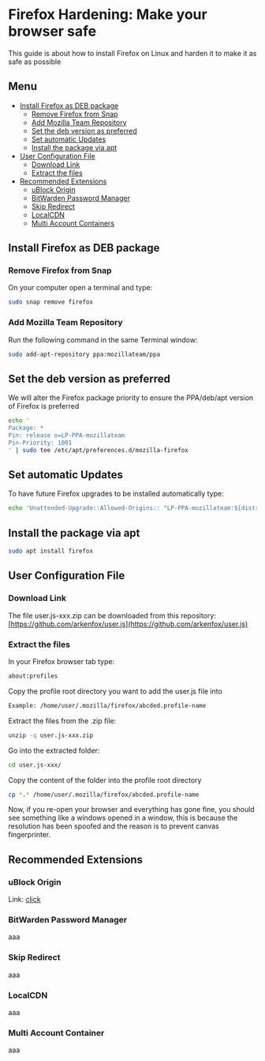 # Firefox Hardening: Make your browser safe

This guide is about how to install Firefox on Linux and harden it to make it as safe as possible

## Menu

* [Install Firefox as DEB package](#install-firefox-as-deb-package)
    - [Remove Firefox from Snap](#remove-firefox-from-snap)
    - [Add Mozilla Team Repository](#add-mozilla-team-repository)
    - [Set the deb version as preferred](#set-the-deb-version-as-preferred)
    - [Set automatic Updates](#set-automatic-updates)
    - [Install the package via apt](#install-the-package-via-apt)
* [User Configuration File](#user-configuration-file)
    - [Download Link](#download-link)
    - [Extract the files](#extract-the-files)
* [Recommended Extensions](#recommended-extensions)
    - [uBlock Origin](#ublock-origin)
    - [BitWarden Password Manager](#bitwarden-password-manager)
    - [Skip Redirect](#skip-redirect)
    - [LocalCDN](#localcdn)
    - [Multi Account Containers](#multi-account-containers)

## Install Firefox as DEB package

### Remove Firefox from Snap

On your computer open a terminal and type:
```bash
sudo snap remove firefox
```

### Add Mozilla Team Repository

Run the following command in the same Terminal window:
```bash
sudo add-apt-repository ppa:mozillateam/ppa
```

## Set the deb version as preferred

We will alter the Firefox package priority to ensure the PPA/deb/apt version of Firefox is preferred
```bash
echo '
Package: *
Pin: release o=LP-PPA-mozillateam
Pin-Priority: 1001
' | sudo tee /etc/apt/preferences.d/mozilla-firefox
```

## Set automatic Updates

To have future Firefox upgrades to be installed automatically type:
```bash
echo 'Unattended-Upgrade::Allowed-Origins:: "LP-PPA-mozillateam:${distro_codename}";' | sudo tee /etc/apt/apt.conf.d/51unattended-upgrades-firefox
```

## Install the package via apt
```bash
sudo apt install firefox
```

## User Configuration File

### Download Link

The file user.js-xxx.zip can be downloaded from this repository: [https://github.com/arkenfox/user.js](https://github.com/arkenfox/user.js)

### Extract the files

In your Firefox browser tab type:
```bash
about:profiles
```

Copy the profile root directory you want to add the user.js file into
```bash
Example: /home/user/.mozilla/firefox/abcded.profile-name
```

Extract the files from the .zip file:
```bash
unzip -q user.js-xxx.zip
```

Go into the extracted folder:
```bash
cd user.js-xxx/
```
Copy the content of the folder into the profile root directory
```bash
cp *.* /home/user/.mozilla/firefox/abcded.profile-name
```
Now, if you re-open your browser and everything has gone fine, you should see something like a windows opened in a window, this is because the resolution has been spoofed and the reason is to prevent canvas fingerprinter.


## Recommended Extensions

### uBlock Origin

Link: [click](https://addons.mozilla.org/en-US/firefox/addon/ublock-origin/?utm_source=addons.mozilla.org&utm_medium=referral&utm_content=search)

### BitWarden Password Manager

aaa

### Skip Redirect

aaa

### LocalCDN

aaa

### Multi Account Container

aaa
